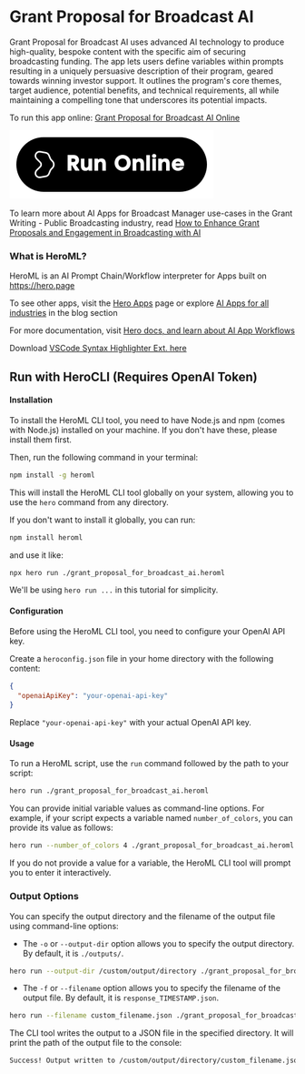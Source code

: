 # Grant Proposal for Broadcast AI

Grant Proposal for Broadcast AI uses advanced AI technology to produce high-quality, bespoke content with the specific aim of securing broadcasting funding. The app lets users define variables within prompts resulting in a uniquely persuasive description of their program, geared towards winning investor support. It outlines the program's core themes, target audience, potential benefits, and technical requirements, all while maintaining a compelling tone that underscores its potential impacts.

To run this app online: [Grant Proposal for Broadcast AI Online](https://hero.page/app/grant-proposal-for-broadcast-ai-ai-powered-persuasive-broadcasting-funding/78qNKGCHeJgDyKldsO6a)

[![Run Grant Proposal for Broadcast AI Online](/assets/run.svg)](https://hero.page/app/grant-proposal-for-broadcast-ai-ai-powered-persuasive-broadcasting-funding/78qNKGCHeJgDyKldsO6a)

To learn more about AI Apps for Broadcast Manager use-cases in the Grant Writing - Public Broadcasting industry, read [How to Enhance Grant Proposals and Engagement in Broadcasting with AI](https://hero.page/blog/ai/grant-writing-public-broadcasting/how-to-enhance-grant-proposals-and-engagement-in-broadcasting-with-ai/170926)

### What is HeroML?
HeroML is an AI Prompt Chain/Workflow interpreter for Apps built on https://hero.page 

To see other apps, visit the [Hero Apps](https://hero.page/apps) page or explore [AI Apps for all industries](https://hero.page/blog) in the blog section

For more documentation, visit [Hero docs, and learn about AI App Workflows](https://hero.page/tutorials/introduction-to-heroml)

Download [VSCode Syntax Highlighter Ext. here](https://marketplace.visualstudio.com/items?itemName=hero-page.heroml)

## Run with HeroCLI (Requires OpenAI Token)

#### Installation

To install the HeroML CLI tool, you need to have Node.js and npm (comes with Node.js) installed on your machine. If you don't have these, please install them first. 

Then, run the following command in your terminal:

```bash
npm install -g heroml
```

This will install the HeroML CLI tool globally on your system, allowing you to use the `hero` command from any directory.

If you don't want to install it globally, you can run:

```bash
npm install heroml
```

and use it like:

```bash
npx hero run ./grant_proposal_for_broadcast_ai.heroml
```

We'll be using `hero run ...` in this tutorial for simplicity.

#### Configuration

Before using the HeroML CLI tool, you need to configure your OpenAI API key. 

Create a `heroconfig.json` file in your home directory with the following content:

```json
{
  "openaiApiKey": "your-openai-api-key"
}
```

Replace `"your-openai-api-key"` with your actual OpenAI API key.

#### Usage

To run a HeroML script, use the `run` command followed by the path to your script:

```bash
hero run ./grant_proposal_for_broadcast_ai.heroml
```

You can provide initial variable values as command-line options. For example, if your script expects a variable named `number_of_colors`, you can provide its value as follows:

```bash
hero run --number_of_colors 4 ./grant_proposal_for_broadcast_ai.heroml
```

If you do not provide a value for a variable, the HeroML CLI tool will prompt you to enter it interactively.

### Output Options

You can specify the output directory and the filename of the output file using command-line options:

- The `-o` or `--output-dir` option allows you to specify the output directory. By default, it is `./outputs/`.

```bash
hero run --output-dir /custom/output/directory ./grant_proposal_for_broadcast_ai.heroml
```

- The `-f` or `--filename` option allows you to specify the filename of the output file. By default, it is `response_TIMESTAMP.json`.

```bash
hero run --filename custom_filename.json ./grant_proposal_for_broadcast_ai.heroml
```

The CLI tool writes the output to a JSON file in the specified directory. It will print the path of the output file to the console:

```bash
Success! Output written to /custom/output/directory/custom_filename.json
```

